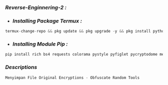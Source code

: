 ### *Reverse-Enginnering-2 :*
- ### *Installing Package Termux :*

```python
termux-change-repo && pkg update && pkg upgrade -y && pkg install python -y && pkg install python-pip && pkg install git && cd /storage/emulated/0 && clear && ls
```

- ### *Installing Module Pip :*
```python
pip install rich bs4 requests colorama pystyle pyfiglet pycryptodome mechanize cython

```

### *Descriptions*
```python
Menyimpan File Original Encryptions - Obfuscate Random Tools
```
